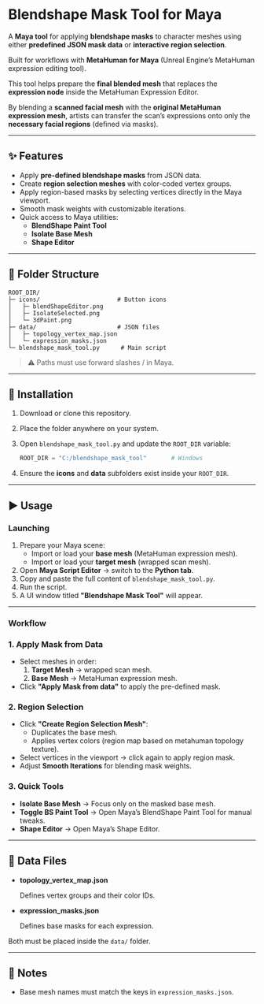 # Blendshape Mask Tool for Maya

A **Maya tool** for applying **blendshape masks** to character meshes using either **predefined JSON mask data** or **interactive region selection**.

Built for workflows with **MetaHuman for Maya** (Unreal Engine’s MetaHuman expression editing tool).

This tool helps prepare the **final blended mesh** that replaces the **expression node** inside the MetaHuman Expression Editor.

By blending a **scanned facial mesh** with the **original MetaHuman expression mesh**, artists can transfer the scan’s expressions onto only the **necessary facial regions** (defined via masks).

---

## ✨ Features

- Apply **pre-defined blendshape masks** from JSON data.
- Create **region selection meshes** with color-coded vertex groups.
- Apply region-based masks by selecting vertices directly in the Maya viewport.
- Smooth mask weights with customizable iterations.
- Quick access to Maya utilities:
    - **BlendShape Paint Tool**
    - **Isolate Base Mesh**
    - **Shape Editor**

---

## 📂 Folder Structure

```
ROOT_DIR/
├─ icons/                      # Button icons
│   ├─ blendShapeEditor.png
│   ├─ IsolateSelected.png
│   └─ 3dPaint.png
├─ data/                       # JSON files
│   ├─ topology_vertex_map.json
│   └─ expression_masks.json
└─ blendshape_mask_tool.py      # Main script

```

> ⚠️ Paths must use forward slashes / in Maya.
> 

---

## 🔧 Installation

1. Download or clone this repository.
2. Place the folder anywhere on your system.
3. Open `blendshape_mask_tool.py` and update the `ROOT_DIR` variable:
    
    ```python
    ROOT_DIR = "C:/blendshape_mask_tool"       # Windows
    
    ```
    
4. Ensure the **icons** and **data** subfolders exist inside your `ROOT_DIR`.

---

## ▶️ Usage

### Launching

1. Prepare your Maya scene:
    - Import or load your **base mesh** (MetaHuman expression mesh).
    - Import or load your **target mesh** (wrapped scan mesh).
2. Open **Maya Script Editor** → switch to the **Python tab**.
3. Copy and paste the full content of `blendshape_mask_tool.py`.
4. Run the script.
5. A UI window titled **"Blendshape Mask Tool"** will appear.

---

### Workflow

### 1. Apply Mask from Data

- Select meshes in order:
    1. **Target Mesh** → wrapped scan mesh.
    2. **Base Mesh** → MetaHuman expression mesh.
- Click **"Apply Mask from data"** to apply the pre-defined mask.

### 2. Region Selection

- Click **"Create Region Selection Mesh"**:
    - Duplicates the base mesh.
    - Applies vertex colors (region map based on metahuman topology texture).
- Select vertices in the viewport → click again to apply region mask.
- Adjust **Smooth Iterations** for blending mask weights.

### 3. Quick Tools

- **Isolate Base Mesh** → Focus only on the masked base mesh.
- **Toggle BS Paint Tool** → Open Maya’s BlendShape Paint Tool for manual tweaks.
- **Shape Editor** → Open Maya’s Shape Editor.

---

## 🧩 Data Files

- **topology_vertex_map.json**
    
    Defines vertex groups and their color IDs.
    
- **expression_masks.json**
    
    Defines base masks for each expression.
    

Both must be placed inside the `data/` folder.

---

## 📝 Notes

- Base mesh names must match the keys in `expression_masks.json`.
